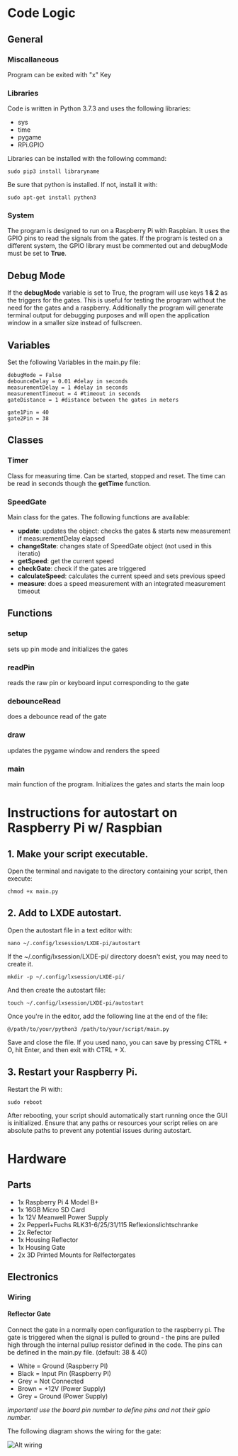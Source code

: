 <h1>Code Logic</h1>
<h2>General</h2>
<h3>Miscallaneous</h3>
Program can be exited with "x" Key
<h3>Libraries</h3>
Code is written in Python 3.7.3 and uses the following libraries:
<ul>
<li>sys</li>
<li>time</li>
<li>pygame</li>
<li>RPi.GPIO</li>
</ul>
Libraries can be installed with the following command:

```
sudo pip3 install libraryname
```
Be sure that python is installed. If not, install it with:

``` 
sudo apt-get install python3
```
<h3>System</h3>
The program is designed to run on a Raspberry Pi with Raspbian. It uses the GPIO pins to read the signals from the gates. If the program is tested on a different system, the GPIO library must be commented out and debugMode must be set to <strong>True</strong>.
<h2>Debug Mode</h2>
If the <strong>debugMode</strong> variable is set to True, the program will use keys <strong>1 & 2</strong> as the triggers for the gates. This is useful for testing the program without the need for the gates and a raspberry. Additionally the program will generate terminal output for debugging purposes and will open the application window in a smaller size instead of fullscreen.
<h2>Variables</h2>
Set the following Variables in the main.py file:

```
debugMode = False
debounceDelay = 0.01 #delay in seconds
measurementDelay = 1 #delay in seconds
measurementTimeout = 4 #timeout in seconds
gateDistance = 1 #distance between the gates in meters

gate1Pin = 40
gate2Pin = 38
```

<h2>Classes</h2>
<h3>Timer</h3>
Class for measuring time. Can be started, stopped and reset. The time can be read in seconds though the <strong>getTime</strong> function.
<h3>SpeedGate</h3>
Main class for the gates. The following functions are available:
<ul>
<li><strong>update</strong>: updates the object: checks the gates & starts new measurement if measurementDelay elapsed</li>
<li><strong>changeState</strong>: changes state of SpeedGate object (not used in this iteratio)</li>
<li><strong>getSpeed</strong>: get the current speed</li>
<li><strong>checkGate</strong>: check if the gates are triggered</li>
<li><strong>calculateSpeed</strong>: calculates the current speed and sets previous speed</li>
<li><strong>measure</strong>: does a speed measurement with an integrated measurement timeout</li>
</ul>


<h2>Functions</h2>
<h3>setup</h3>
sets up pin mode and initializes the gates
<h3>readPin</h3>
reads the raw pin or keyboard input corresponding to the gate
<h3>debounceRead</h3>
does a debounce read of the gate
<h3>draw</h3>
updates the pygame window and renders the speed
<h3>main</h3>
main function of the program. Initializes the gates and starts the main loop






<h1>Instructions for autostart on Raspberry Pi w/ Raspbian</h1>
<h2>1. Make your script executable.</h2>

Open the terminal and navigate to the directory containing your script, then execute:

```
chmod +x main.py
```

<h2>2. Add to LXDE autostart.</h2>

Open the autostart file in a text editor with:

```
nano ~/.config/lxsession/LXDE-pi/autostart
```

If the ~/.config/lxsession/LXDE-pi/ directory doesn't exist, you may need to create it.

```
mkdir -p ~/.config/lxsession/LXDE-pi/
```

And then create the autostart file:

```
touch ~/.config/lxsession/LXDE-pi/autostart
```

Once you're in the editor, add the following line at the end of the file:

```
@/path/to/your/python3 /path/to/your/script/main.py
```

Save and close the file. If you used nano, you can save by pressing CTRL + O, hit Enter, and then exit with CTRL + X.

<h2>3. Restart your Raspberry Pi.</h2>

Restart the Pi with:

```
sudo reboot
```

After rebooting, your script should automatically start running once the GUI is initialized. Ensure that any paths or resources your script relies on are absolute paths to prevent any potential issues during autostart.




<h1>Hardware</h1>
<h2>Parts</h2>
<ul>
<li>1x Raspberry Pi 4 Model B+</li>
<li>1x 16GB Micro SD Card</li>
<li>1x 12V Meanwell Power Supply</li>
<li>2x Pepperl+Fuchs RLK31-6/25/31/115 Reflexionslichtschranke</li>
<li>2x Refector</li>
<li>1x Housing Reflector</li>
<li>1x Housing Gate</li>
<li>2x 3D Printed Mounts for Relfectorgates</li>
</ul>
<h2>Electronics</h2>
<h3>Wiring</h3>
<h4>Reflector Gate</h4>
Connect the gate in a normally open configuration to the raspberry pi. The gate is triggered when the signal is pulled to ground - the pins are pulled high through the internal pullup resistor defined in the code. The pins can be defined in the main.py file. (default: 38 & 40)
<p>
<ul>
<li>White = Ground (Raspberry PI)</li>
<li>Black = Input Pin (Raspberry PI)</li>
<li>Grey = Not Connected</li>
<li>Brown = +12V (Power Supply)</li>
<li>Grey = Ground (Power Supply)</li>
</ul>
<p><em>important! use the board pin number to define pins and not their gpio number.</em>

The following diagram shows the wiring for the gate:

![Alt wiring](/speed/Documentation/GateDiagram.jpg "Gate Wiring")
